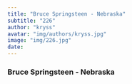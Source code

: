 ```yaml
---
title: "Bruce Springsteen - Nebraska"
subtitle: "226"
author: "kryss"
avatar: "img/authors/kryss.jpg"
image: "img/226.jpg"
date:
---
```


### Bruce Springsteen - Nebraska
